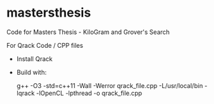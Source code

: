 # mastersthesis
Code for Masters Thesis - KiloGram and Grover's Search


For Qrack Code / CPP files

- Install Qrack 
- Build with:

	g++ -O3 -std=c++11 -Wall -Werror qrack_file.cpp -L/usr/local/bin -lqrack -lOpenCL -lpthread -o qrack_file.cpp

